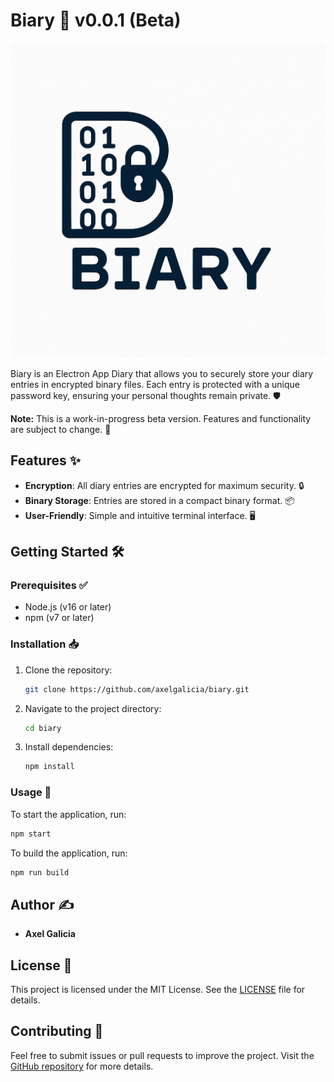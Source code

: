 # Biary 🚀 v0.0.1 (Beta)

![Biary Logo](./logo/biary_logo.png)

Biary is an Electron App Diary that allows you to securely store your diary entries in encrypted binary files. Each entry is protected with a unique password key, ensuring your personal thoughts remain private. 🛡️

**Note:** This is a work-in-progress beta version. Features and functionality are subject to change. 🚧

## Features ✨
- **Encryption**: All diary entries are encrypted for maximum security. 🔒
- **Binary Storage**: Entries are stored in a compact binary format. 📦
- **User-Friendly**: Simple and intuitive terminal interface. 🖥️

## Getting Started 🛠️

### Prerequisites ✅
- Node.js (v16 or later)
- npm (v7 or later)

### Installation 📥
1. Clone the repository:
   ```bash
   git clone https://github.com/axelgalicia/biary.git
   ```
2. Navigate to the project directory:
   ```bash
   cd biary
   ```
3. Install dependencies:
   ```bash
   npm install
   ```

### Usage 🚀
To start the application, run:
```bash
npm start
```

To build the application, run:
```bash
npm run build
```

## Author ✍️
- **Axel Galicia**

## License 📜
This project is licensed under the MIT License. See the [LICENSE](./LICENSE) file for details.

## Contributing 🤝
Feel free to submit issues or pull requests to improve the project. Visit the [GitHub repository](https://github.com/axelgalicia/biary) for more details.
